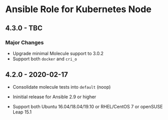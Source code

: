 # Ansible Role for Kubernetes Node

## 4.3.0 - TBC

### Major Changes

  - Upgrade minimal Molecule support to 3.0.2
  - Support both `docker` and `cri_o`

## 4.2.0 - 2020-02-17
  - Consolidate molecule tests into `default` (noop)

  - Ininitial release for Ansible 2.9 or higher
  - Support both Ubuntu 16.04/18.04/19.10 or RHEL/CentOS 7 or openSUSE Leap 15.1
